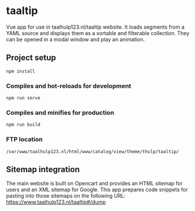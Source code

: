 # taaltip

Vue app for use in taalhulp123.nl/taaltip website. It loads segments from a YAML source and displays them as a sortable and filterable collection. They can be opened in a modal window and play an animation.

## Project setup
```
npm install
```

### Compiles and hot-reloads for development
```
npm run serve
```

### Compiles and minifies for production
```
npm run build
```

### FTP location

```
/var/www/taalhulp123.nl/html/www/catalog/view/theme/thulp/taaltip/
```

## Sitemap integration

The main website is built on Opencart and provides an HTML sitemap for users and an XML sitemap for Google. This app prepares code snippets for pasting into those sitemaps on the following URL: https://www.taalhulp123.nl/taaltip#/dump
